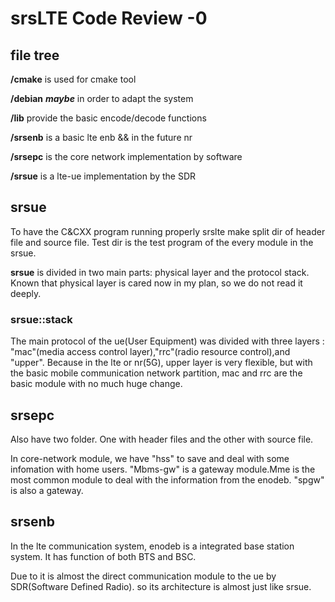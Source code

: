 # srsLTE Code Review -0

## file tree

**/cmake** is used for cmake tool

**/debian** ***maybe*** in order to adapt the system

**/lib** provide the basic encode/decode functions 

**/srsenb** is a basic lte enb && in the future nr

**/srsepc** is the core network implementation by software

**/srsue** is a lte-ue implementation by the SDR

## srsue

To have the C&CXX program running properly  srslte make split dir of header file and source file. Test dir is the test program of the every module in the srsue.

**srsue** is divided in two main parts: physical layer and the protocol stack. Known that physical layer is cared now in my plan, so we do not read it deeply.

### srsue::stack

The main protocol of the ue(User Equipment) was divided  with three layers : "mac"(media access control layer),"rrc"(radio resource control),and "upper". Because in the lte or nr(5G), upper layer is very flexible, but with the basic mobile communication network partition, mac and rrc are the basic module with no much huge change.

## srsepc

Also have two folder. One with header files and the other  with source file. 

In core-network module, we have "hss" to save and deal with some infomation with home users. "Mbms-gw" is a gateway module.Mme is the most common module to deal with the information from the enodeb. "spgw" is also a gateway.

## srsenb

In the lte communication system, enodeb is a integrated base station system. It has function of both BTS and BSC. 

Due to it is almost the direct communication module to the ue by SDR(Software Defined Radio). so its architecture is almost just like srsue.